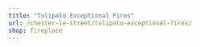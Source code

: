 ```yaml
---
title: "Tulipalo Exceptional Fires"
url: /chester-le-street/tulipalo-exceptional-fires/
shop: fireplace
---
```

